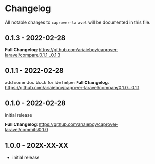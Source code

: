 # Changelog

All notable changes to `caprover-laravel` will be documented in this file.

## 0.1.3 - 2022-02-28

**Full Changelog**: https://github.com/ariaieboy/caprover-laravel/compare/0.1.1...0.1.3

## 0.1.1 - 2022-02-28

add some doc block for ide helper
**Full Changelog**: https://github.com/ariaieboy/caprover-laravel/compare/0.1.0...0.1.1

## 0.1.0 - 2022-02-28

initial release

**Full Changelog**: https://github.com/ariaieboy/caprover-laravel/commits/0.1.0

## 1.0.0 - 202X-XX-XX

- initial release

